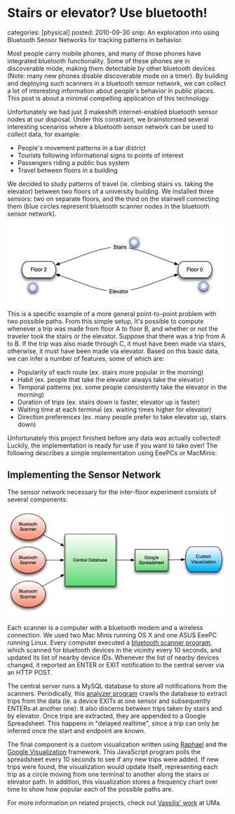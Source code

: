 Stairs or elevator? Use bluetooth!
==================================
categories: [physical]
posted: 2010-09-30
snip: An exploration into using Bluetooth Sensor Networks for tracking patterns in
  behavior.



Most people carry mobile phones, and many of those phones have
integrated bluetooth functionality. Some of these phones are in
discoverable mode, making them detectable by other bluetooth devices
(Note: many new phones disable discoverable mode on a timer). By
building and deploying such scanners in a bluetooth sensor network, we
can collect a lot of interesting information about people's behavior in
public places. This post is about a minimal compelling application of
this technology.

Unfortunately we had just 3 makeshift internet-enabled bluetooth sensor
nodes at our disposal. Under this constraint, we brainstormed several
interesting scenarios where a bluetooth sensor network can be used to
collect data, for example:

-   People's movement patterns in a bar district
-   Tourists following informational signs to points of interest
-   Passengers riding a public bus system
-   Travel between floors in a building

We decided to study patterns of travel (ie. climbing stairs vs. taking
the elevator) between two floors of a university building. We installed
three sensors: two on separate floors, and the third on the stairwell
connecting them (blue circles represent bluetooth scanner nodes in the
bluetooth sensor network).

![image][] 

This is a specific example of a more general point-to-point problem with
two possible paths. From this simple setup, It's possible to compute
whenever a trip was made from floor A to floor B, and whether or not the
traveler took the stairs or the elevator. Suppose that there was a trip
from A to B. If the trip was also made through C, it must have been made
via stairs, otherwise, it must have been made via elevator. Based on
this basic data, we can infer a number of features, some of which are:

-   Popularity of each route (ex. stairs more popular in the morning)
-   Habit (ex. people that take the elevator always take the elevator)
-   Temporal patterns (ex. some people consistently take the elevator in
    the morning)
-   Duration of trips (ex. stairs down is faster, elevator up is faster)
-   Waiting time at each terminal (ex. waiting times higher for
    elevator)
-   Direction preferences (ex. many people prefer to take elevator up,
    stairs down)

Unfortunately this project finished before any data was actually
collected! Luckily, the implementation is ready for use if you want to
take over! The following describes a simple implementation using EeePCs
or MacMinis:

## Implementing the Sensor Network

The sensor network necessary for the inter-floor experiment consists of
several components:

![image][1] 

Each scanner is a computer with a bluetooth modem and a wireless
connection. We used two Mac Minis running OS X and one ASUS EeePC
running Linux. Every computer executed a [bluetooth scanner program][],
which scanned for bluetooth devices in the vicinity every 10 seconds,
and updated its list of nearby device IDs. Whenever the list of nearby
devices changed, it reported an ENTER or EXIT notification to the
central server via an HTTP POST. 

The central server runs a MySQL database to store all notifications from
the scanners. Periodically, this [analyzer program][] crawls the
database to extract trips from the data (ie. a device EXITs at one
sensor and subsequently ENTERs at another one). It also discerns between
trips taken by stairs and by elevator. Once trips are extracted, they
are appended to a Google Spreadsheet. This happens in "delayed
realtime", since a trip can only be inferred once the start and endpoint
are known.

The final component is a custom visualization written using [Raphael][]
and the [Google Visualization][] framework. This JavaScript program
polls the spreadsheet every 10 seconds to see if any new trips were
added. If new trips were found, the visualization would update itself,
representing each trip as a circle moving from one terminal to another
along the stairs or elevator path. In addition, this visualization
stores a frequency chart over time to show how popular each of the
possible paths are.

For more information on related projects, check out [Vassilis' work][]
at UMa.

  [image]: problem.png
  [1]: architecture.png
  [bluetooth scanner program]: bluetooth_scanner.py
  [analyzer program]: trip_analyzer.py
  [Raphael]: http://raphaeljs.com/
  [Google Visualization]: http://code.google.com/apis/charttools/index.html
  [Vassilis' work]: http://dme.uma.pt/people/faculty/vassilis.kostakos/

